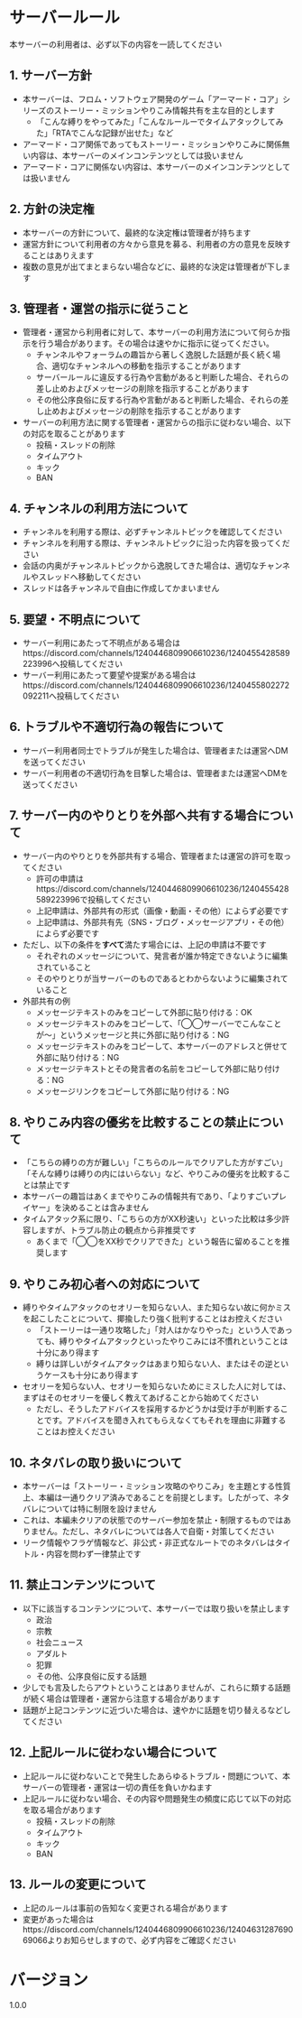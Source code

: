 # サーバールール
本サーバーの利用者は、必ず以下の内容を一読してください

## 1. サーバー方針
- 本サーバーは、フロム・ソフトウェア開発のゲーム「アーマード・コア」シリーズのストーリー・ミッションやりこみ情報共有を主な目的とします
  - 「こんな縛りをやってみた」「こんなルールーでタイムアタックしてみた」「RTAでこんな記録が出せた」など
- アーマード・コア関係であってもストーリー・ミッションやりこみに関係無い内容は、本サーバーのメインコンテンツとしては扱いません
- アーマード・コアに関係ない内容は、本サーバーのメインコンテンツとしては扱いません

## 2. 方針の決定権
- 本サーバーの方針について、最終的な決定権は管理者が持ちます
- 運営方針について利用者の方々から意見を募る、利用者の方の意見を反映することはありえます
- 複数の意見が出てまとまらない場合などに、最終的な決定は管理者が下します

## 3. 管理者・運営の指示に従うこと
- 管理者・運営から利用者に対して、本サーバーの利用方法について何らか指示を行う場合があります。その場合は速やかに指示に従ってください。
  - チャンネルやフォーラムの趣旨から著しく逸脱した話題が長く続く場合、適切なチャンネルへの移動を指示することがあります
  - サーバールールに違反する行為や言動があると判断した場合、それらの差し止めおよびメッセージの削除を指示することがあります
  - その他公序良俗に反する行為や言動があると判断した場合、それらの差し止めおよびメッセージの削除を指示することがあります
- サーバーの利用方法に関する管理者・運営からの指示に従わない場合、以下の対応を取ることがあります
  - 投稿・スレッドの削除
  - タイムアウト
  - キック
  - BAN

## 4. チャンネルの利用方法について
- チャンネルを利用する際は、必ずチャンネルトピックを確認してください
- チャンネルを利用する際は、チャンネルトピックに沿った内容を扱ってください
- 会話の内奥がチャンネルトピックから逸脱してきた場合は、適切なチャンネルやスレッドへ移動してください
- スレッドは各チャンネルで自由に作成してかまいません

## 5. 要望・不明点について
- サーバー利用にあたって不明点がある場合はhttps://discord.com/channels/1240446809906610236/1240455428589223996へ投稿してください
- サーバー利用にあたって要望や提案がある場合はhttps://discord.com/channels/1240446809906610236/1240455802272092211へ投稿してください

## 6. トラブルや不適切行為の報告について
- サーバー利用者同士でトラブルが発生した場合は、管理者または運営へDMを送ってください
- サーバー利用者の不適切行為を目撃した場合は、管理者または運営へDMを送ってください

## 7. サーバー内のやりとりを外部へ共有する場合について
- サーバー内のやりとりを外部共有する場合、管理者または運営の許可を取ってください
  - 許可の申請はhttps://discord.com/channels/1240446809906610236/1240455428589223996で投稿してください
  - 上記申請は、外部共有の形式（画像・動画・その他）によらず必要です
  - 上記申請は、外部共有先（SNS・ブログ・メッセージアプリ・その他）によらず必要です
- ただし、以下の条件を**すべて**満たす場合には、上記の申請は不要です
  - それぞれのメッセージについて、発言者が誰か特定できないように編集されていること
  - そのやりとりが当サーバーのものであるとわからないように編集されていること
- 外部共有の例
  - メッセージテキストのみをコピーして外部に貼り付ける：OK
  - メッセージテキストのみをコピーして、「◯◯サーバーでこんなことが〜」というメッセージと共に外部に貼り付ける：NG
  - メッセージテキストのみをコピーして、本サーバーのアドレスと併せて外部に貼り付ける：NG
  - メッセージテキストとその発言者の名前をコピーして外部に貼り付ける：NG
  - メッセージリンクをコピーして外部に貼り付ける：NG

## 8. やりこみ内容の優劣を比較することの禁止について
- 「こちらの縛りの方が難しい」「こちらのルールでクリアした方がすごい」「そんな縛りは縛りの内にはいらない」など、やりこみの優劣を比較することは禁止です
- 本サーバーの趣旨はあくまでやりこみの情報共有であり、「よりすごいプレイヤー」を決めることは含みません
- タイムアタック系に限り、「こちらの方がXX秒速い」といった比較は多少許容しますが、トラブル防止の観点から非推奨です
  - あくまで「◯◯をXX秒でクリアできた」という報告に留めることを推奨します

## 9. やりこみ初心者への対応について
- 縛りやタイムアタックのセオリーを知らない人、また知らない故に何かミスを起こしたことについて、揶揄したり強く批判することはお控えください
  - 「ストーリーは一通り攻略した」「対人はかなりやった」という人であっても、縛りやタイムアタックといったやりこみには不慣れということは十分にあり得ます
  - 縛りは詳しいがタイムアタックはあまり知らない人、またはその逆というケースも十分にあり得ます
- セオリーを知らない人、セオリーを知らないためにミスした人に対しては、まずはそのセオリーを優しく教えてあげることから始めてください
  - ただし、そうしたアドバイスを採用するかどうかは受け手が判断することです。アドバイスを聞き入れてもらえなくてもそれを理由に非難することはお控えください

## 10. ネタバレの取り扱いについて
- 本サーバーは「ストーリー・ミッション攻略のやりこみ」を主題とする性質上、本編は一通りクリア済みであることを前提とします。したがって、ネタバレについては特に制限を設けません
- これは、本編未クリアの状態でのサーバー参加を禁止・制限するものではありません。ただし、ネタバレについては各人で自衛・対策してください
- リーク情報やフラゲ情報など、非公式・非正式なルートでのネタバレはタイトル・内容を問わず一律禁止です

<!--
- 特定シリーズについてネタバレを含む内容を投稿する場合、そのシリーズのフォーラム・チャンネルにのみ投稿してください
  - 特定シリーズについてネタバレを含む内容を、そのシリーズ以外のフォーラム・チャンネルに投稿することは禁止です
  - ただし、以下のカテゴリではあらゆるシリーズのネタバレを投稿してかまいません
    - ACシリーズ総合
    - クリア報告
      - 内容の性質上、ネタバレを含むことが避けられないため
- ネタバレ投稿の例
  - AC6のネタバレを、AC6のタイムアタックフォーラムに投稿する：OK
  - LAST RAVENのネタバレを、LAST RAVENの雑談チャンネルに投稿する：OK
  - AC6のネタバレを、LAST RAVENのタイムアタックフォーラムに投稿する：NG
  - LAST RAVENのネタバレを、AC6の雑談チャンネルに投稿する：NG
  - AC6のネタバレを、シリーズ雑談チャンネルに投稿する：OK
  - LAST RAVENのネタバレを、シリーズ雑談チャンネルに投稿する：OK
  - AC6のネタバレを含むクリップを、クリア報告カテゴリのチャンネルに投稿する：OK
- 未プレイのシリーズについてネタバレを回避したい場合は、該当シリーズのフォーラム・チャンネルおよびシリーズ総合カテゴリを閲覧しないことを推奨します
- 投稿先が適切であれば、ネタバレの範囲には特に制限を設けません
-->

## 11. 禁止コンテンツについて
- 以下に該当するコンテンツについて、本サーバーでは取り扱いを禁止します
  - 政治
  - 宗教
  - 社会ニュース
  - アダルト
  - 犯罪
  - その他、公序良俗に反する話題
- 少しでも言及したらアウトということはありませんが、これらに類する話題が続く場合は管理者・運営から注意する場合があります
- 話題が上記コンテンツに近づいた場合は、速やかに話題を切り替えるなどしてください

## 12. 上記ルールに従わない場合について
- 上記ルールに従わないことで発生したあらゆるトラブル・問題について、本サーバーの管理者・運営は一切の責任を負いかねます
- 上記ルールに従わない場合、その内容や問題発生の頻度に応じて以下の対応を取る場合があります
  - 投稿・スレッドの削除
  - タイムアウト
  - キック
  - BAN

## 13. ルールの変更について
- 上記のルールは事前の告知なく変更される場合があります
- 変更があった場合はhttps://discord.com/channels/1240446809906610236/1240463128769069066よりお知らせしますので、必ず内容をご確認ください

# バージョン
1.0.0
